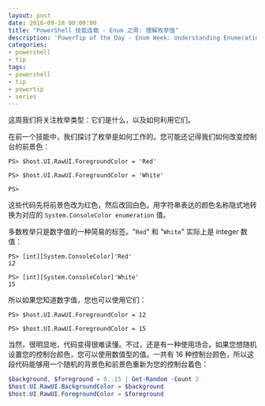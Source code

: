 ```yaml
---
layout: post
date: 2016-09-28 00:00:00
title: "PowerShell 技能连载 - Enum 之周: 理解枚举值"
description: 'PowerTip of the Day - Enum Week: Understanding Enumeration Values'
categories:
- powershell
- tip
tags:
- powershell
- tip
- powertip
- series
---
```

这周我们将关注枚举类型：它们是什么，以及如何利用它们。

在前一个技能中，我们探讨了枚举是如何工作的。您可能还记得我们如何改变控制台的前景色：

```shell
PS> $host.UI.RawUI.ForegroundColor = 'Red'

PS> $host.UI.RawUI.ForegroundColor = 'White'

PS>
```

这些代码先将前景色改为红色，然后改回白色。用字符串表达的颜色名称隐式地转换为对应的 `System.ConsoleColor enumeration` 值。

多数枚举只是数字值的一种简易的标签。"`Red`" 和 "`White`" 实际上是 integer 数值：

```shell
PS> [int][System.ConsoleColor]'Red'
12

PS> [int][System.ConsoleColor]'White'
15
```

所以如果您知道数字值，您也可以使用它们：

```shell
PS> $host.UI.RawUI.ForegroundColor = 12

PS> $host.UI.RawUI.ForegroundColor = 15
```

当然，很明显地，代码变得很难读懂。不过，还是有一种使用场合。如果您想随机设置您的控制台颜色，您可以使用数值型的值。一共有 16 种控制台颜色，所以这段代码能够用一个随机的背景色和前景色重新为您的控制台着色：

```powershell
$background, $foreground = 0..15 | Get-Random -Count 2 
$host.UI.RawUI.BackgroundColor = $background 
$host.UI.RawUI.ForegroundColor = $foreground
```

<!--本文国际来源：[Enum Week: Understanding Enumeration Values](http://community.idera.com/powershell/powertips/b/tips/posts/enum-week-understanding-enumeration-values)-->
